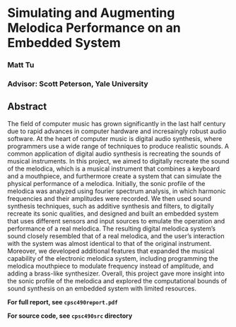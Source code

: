 # Simulating and Augmenting Melodica Performance on an Embedded System
### Matt Tu
### Advisor: Scott Peterson, Yale University
## Abstract
The field of computer music has grown significantly in the last half century due to
rapid advances in computer hardware and incresaingly robust audio software. At the heart of
computer music is digital audio synthesis, where programmers use a wide range of techniques to
produce realistic sounds. A common application of digital audio synthesis is recreating the
sounds of musical instruments. In this project, we aimed to digitally recreate the sound of the
melodica, which is a musical instrument that combines a keyboard and a mouthpiece, and
furthermore create a system that can simulate the physical performance of a melodica. Initially,
the sonic profile of the melodica was analyzed using fourier spectrum analysis, in which
harmonic frequencies and their amplitudes were recorded. We then used sound synthesis
techniques, such as additive synthesis and filters, to digitally recreate its sonic qualities, and
designed and built an embedded system that uses different sensors and input sources to emulate
the operation and performance of a real melodica. The resulting digital melodica system’s sound
closely resembled that of a real melodica, and the user’s interaction with the system was almost
identical to that of the original instrument. Moreover, we developed additional features that
expanded the musical capability of the electronic melodica system, including programming the
melodica mouthpiece to modulate frequency instead of amplitude, and adding a brass-like
synthesizer. Overall, this project gave more insight into the sonic profile of the melodica and
explored the computational bounds of sound synthesis on an embedded system with limited
resources.

__For full report, see `cpsc490report.pdf`__

__For source code, see `cpsc490src` directory__
